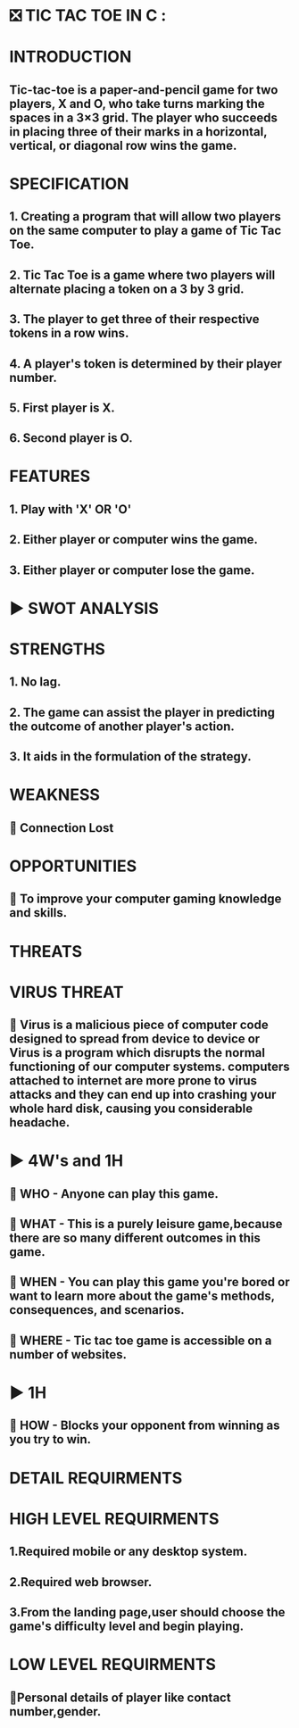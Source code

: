 # ❎ TIC TAC TOE IN C :

# INTRODUCTION

## Tic-tac-toe is a paper-and-pencil game for two players, X and O, who take turns marking the spaces in a 3×3 grid. The player who succeeds in placing three of their marks in a horizontal, vertical, or diagonal row wins the game.

# SPECIFICATION

## 1. Creating a program that will allow two players on the same computer to play a game of Tic Tac Toe.
## 2. Tic Tac Toe is a game where two players will alternate placing a token on a 3 by 3 grid.
## 3. The player to get three of their respective tokens in a row wins.
## 4. A player's token is determined by their player number.
## 5. First player is X.
## 6. Second player is O.

# FEATURES

## 1. Play with 'X' OR 'O'
## 2. Either player or computer wins the game.
## 3. Either player or computer lose the game.

# ▶️ SWOT ANALYSIS 

# STRENGTHS

## 1. No lag.
## 2. The game can assist the player in predicting the outcome of another player's action.
## 3. It aids in the formulation of the strategy.


# WEAKNESS

## 💠 Connection Lost


# OPPORTUNITIES

## 💠 To improve your computer gaming knowledge and skills.

# THREATS

# VIRUS THREAT

## 💠 Virus is a malicious piece of computer code designed to spread from device to device or Virus is a program which disrupts the normal functioning of our computer systems.         computers attached to internet are more prone to virus attacks and they can end up into crashing your whole hard disk, causing you considerable headache.

# ▶️ 4W's and 1H

## 💠 WHO - Anyone can play this game.
## 💠 WHAT - This is a purely leisure game,because there are so many different outcomes in this game.
## 💠 WHEN - You can play this game you're bored or want to learn more about the game's methods, consequences, and scenarios.
## 💠 WHERE - Tic tac toe game is accessible on a number of websites.

# ▶️ 1H

## 💠 HOW - Blocks your opponent from winning as you try to win.


# DETAIL REQUIRMENTS

# HIGH LEVEL REQUIRMENTS

## 1.Required mobile or any desktop system.
## 2.Required web browser.
## 3.From the landing page,user should choose the game's difficulty level and begin playing.

# LOW LEVEL REQUIRMENTS

## 🔹Personal details of player like contact number,gender.


